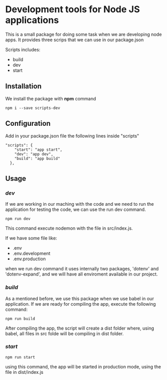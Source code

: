 # Development tools for Node JS applications

This is a small package for doing some task when we are developing node apps. It provides three scrips that we can use in our package.json

Scripts includes:
* build
* dev
* start

## **Installation**
We install the package with **npm** command
```
npm i --save scripts-dev
```

## **Configuration**
Add in your package.json file the following lines inside "scripts"
```
"scripts": {
    "start": "app start",
    "dev": "app dev",
    "build": "app build"
  },
```

## **Usage**
### *dev*
If we are working in our maching with the code and we need to run the application for testing the code, we can use the run dev command.
```
npm run dev
```
This command execute nodemon with the file in src/index.js.

If we have some file like:
* .env
* .env.development
* .env.production

when we run dev command it uses internally two packages, 'dotenv' and 'dotenv-expand', and we will have all enviroment available in our project.

### *build*
As a mentioned before, we use this package when we use babel in our application. If we are ready for compiling the app, execute the following command:
```
npm run build
```

After compiling the app, the script will create a dist folder where, using babel, all files in src folde will be compiling in dist folder.

### *start*
```
npm run start
```
using this command, the app will be started in production mode, using the file in dist/index.js


